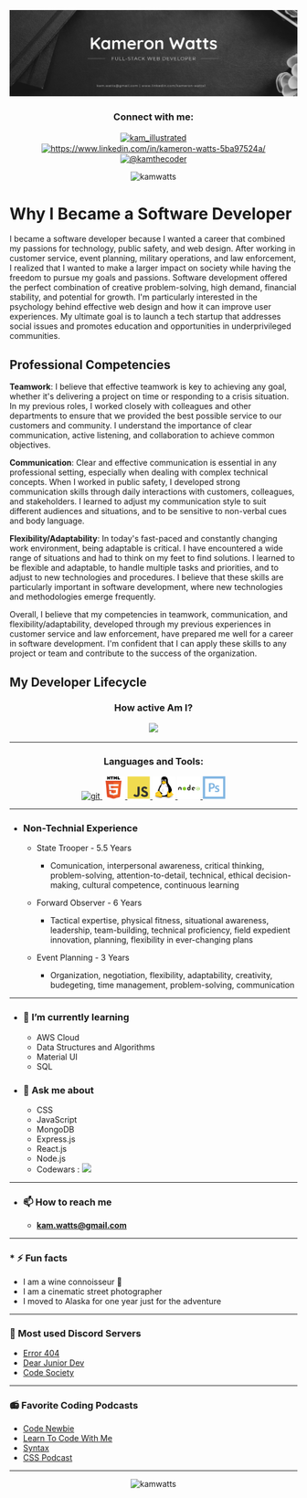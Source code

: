 <img src="./banner.png"></img>
<h3 align="center">Connect with me:</h3>
<p align="center">
<a href="https://twitter.com/kam_illustrated" target="blank"><img align="center" src="https://raw.githubusercontent.com/rahuldkjain/github-profile-readme-generator/master/src/images/icons/Social/twitter.svg" alt="kam_illustrated" height="30" width="40" /></a>
<a href="https://linkedin.com/in/https://www.linkedin.com/in/kameron-watts-5ba97524a/" target="blank"><img align="center" src="https://raw.githubusercontent.com/rahuldkjain/github-profile-readme-generator/master/src/images/icons/Social/linked-in-alt.svg" alt="https://www.linkedin.com/in/kameron-watts-5ba97524a/" height="30" width="40" /></a>
<a href="https://instagram.com/@kamthecoder" target="blank"><img align="center" src="https://raw.githubusercontent.com/rahuldkjain/github-profile-readme-generator/master/src/images/icons/Social/instagram.svg" alt="@kamthecoder" height="30" width="40" /></a>
</p>
<p align="center"> <img src="https://komarev.com/ghpvc/?username=kamwatts&label=Profile%20views&color=0e75b6&style=flat" alt="kamwatts" /> </p>

# Why I Became a Software Developer

I became a software developer because I wanted a career that combined my passions for technology, public safety, and web design. After working in customer service, event planning, military operations, and law enforcement, I realized that I wanted to make a larger impact on society while having the freedom to pursue my goals and passions. Software development offered the perfect combination of creative problem-solving, high demand, financial stability, and potential for growth. I'm particularly interested in the psychology behind effective web design and how it can improve user experiences. My ultimate goal is to launch a tech startup that addresses social issues and promotes education and opportunities in underprivileged communities.

## Professional Competencies

**Teamwork**: I believe that effective teamwork is key to achieving any goal, whether it's delivering a project on time or responding to a crisis situation. In my previous roles, I worked closely with colleagues and other departments to ensure that we provided the best possible service to our customers and community. I understand the importance of clear communication, active listening, and collaboration to achieve common objectives.

**Communication**: Clear and effective communication is essential in any professional setting, especially when dealing with complex technical concepts. When I worked in public safety, I developed strong communication skills through daily interactions with customers, colleagues, and stakeholders. I learned to adjust my communication style to suit different audiences and situations, and to be sensitive to non-verbal cues and body language.

**Flexibility/Adaptability**: In today's fast-paced and constantly changing work environment, being adaptable is critical. I have encountered a wide range of situations and had to think on my feet to find solutions. I learned to be flexible and adaptable, to handle multiple tasks and priorities, and to adjust to new technologies and procedures. I believe that these skills are particularly important in software development, where new technologies and methodologies emerge frequently.

Overall, I believe that my competencies in teamwork, communication, and flexibility/adaptability, developed through my previous experiences in customer service and law enforcement, have prepared me well for a career in software development. I'm confident that I can apply these skills to any project or team and contribute to the success of the organization.

## My Developer Lifecycle

### <p align='center'> How active Am I?</p>

<p align='center'><img src='https://github-readme-stats.vercel.app/api?username=KamWatts&show_icons=true&theme=gruvbox_light'/></p>

---

<h3 align='center'>Languages and Tools:</h3>

<p align='center'> <a href='https://git-scm.com/' target='_blank' rel='noreferrer'> <img src='https://www.vectorlogo.zone/logos/git-scm/git-scm-icon.svg' alt='git' width='40' height='40'/> </a> <a href='https://www.w3.org/html/' target='_blank' rel='noreferrer'> <img src='https://raw.githubusercontent.com/devicons/devicon/master/icons/html5/html5-original-wordmark.svg' alt='html5' width='40' height='40'/> </a> <a href='https://developer.mozilla.org/en-US/docs/Web/JavaScript' target='_blank' rel='noreferrer'> <img src='https://raw.githubusercontent.com/devicons/devicon/master/icons/javascript/javascript-original.svg' alt='javascript' width='40' height='40'/> </a> <a href='https://www.linux.org/' target='_blank' rel='noreferrer'> <img src='https://raw.githubusercontent.com/devicons/devicon/master/icons/linux/linux-original.svg' alt='linux' width='40' height='40'/> </a> <a href='https://nodejs.org' target='_blank' rel='noreferrer'> <img src='https://raw.githubusercontent.com/devicons/devicon/master/icons/nodejs/nodejs-original-wordmark.svg' alt='nodejs' width='40' height='40'/> </a> <a href='https://www.photoshop.com/en' target='_blank' rel='noreferrer'> <img src='https://raw.githubusercontent.com/devicons/devicon/master/icons/photoshop/photoshop-line.svg' alt='photoshop' width='40' height='40'/> </a> </p>

---

* ### Non-Technial Experience

  * State Trooper - 5.5 Years

    * Comunication, interpersonal awareness, critical thinking, problem-solving, attention-to-detail, technical, ethical decision-making, cultural competence, continuous learning

  * Forward Observer - 6 Years

    * Tactical expertise, physical fitness, situational awareness, leadership, team-building, technical proficiency, field expedient innovation, planning, flexibility in ever-changing plans

  * Event Planning - 3 Years

    * Organization, negotiation, flexibility, adaptability, creativity, budegeting, time management, problem-solving, communication

---

* ### 🌱 I’m currently learning

  * AWS Cloud
  * Data Structures and Algorithms
  * Material UI
  * SQL

* ### 💬 Ask me about

  * CSS
  * JavaScript
  * MongoDB
  * Express.js
  * React.js
  * Node.js
  * Codewars : <img src='https://www.codewars.com/users/KamTheCoder/badges/micro/'/>

---

* ### 📫 How to reach me

  * **kam.watts@gmail.com**

---

### * ⚡ Fun facts

* I am a wine connoisseur 🍷
* I am a cinematic street photographer
* I moved to Alaska for one year just for the adventure

---

### 📡 Most used Discord Servers

* [Error 404](https://discord.gg/WaCNm6Nj)
* [Dear Junior Dev](https://discord.gg/BpG3h9wY)
* [Code Society](https://discord.gg/code-society-823178343943897088)

---

### 📻 Favorite Coding Podcasts

* [Code Newbie](https://www.codenewbie.org/)
* [Learn To Code With Me](https://learntocodewith.me/)
* [Syntax](https://syntax.fm/)
* [CSS Podcast](https://pod.link/thecsspodcast)

---

<p align=center><img src='https://github-readme-streak-stats.herokuapp.com/?user=kamwatts&theme=codeSTACKr' alt='kamwatts' /></p>
